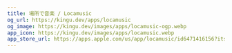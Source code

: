 ```yaml
---
title: 場所で音楽 / Locamusic
og_url: https://kingu.dev/apps/locamusic
og_image: https://kingu.dev/images/apps/locamusic-ogp.webp
app_icon: https://kingu.dev/images/apps/locamusic.webp
app_store_url: https://apps.apple.com/us/app/locamusic/id6471416156?itsct=apps_box_link&itscg=30200
---
```

